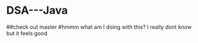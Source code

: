 # DSA---Java
##check out master 
#hmmm what am I doing with this? I really dont know but it feels good
